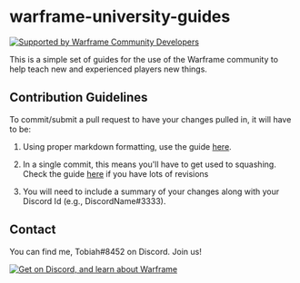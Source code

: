 # warframe-university-guides

[![Supported by Warframe Community Developers](https://github.com/Warframe-Community-Developers/banner/blob/master/banner.png)](https://github.com/Warframe-Community-Developers "Supported by Warframe Community Developers")

This is a simple set of guides for the use of the Warframe community to help teach new and experienced players new things.

## Contribution Guidelines

To commit/submit a pull request to have your changes pulled in, it will have to be:

1. Using proper markdown formatting, use the guide [here](https://help.github.com/categories/writing-on-github/).

1. In a single commit, this means you'll have to get used to squashing. Check the guide [here](https://help.github.com/articles/about-pull-request-merges/) if you have lots of revisions

1. You will need to include a summary of your changes along with your Discord Id (e.g., DiscordName#3333).

## Contact

You can find me, Tobiah#8452 on Discord. Join us!

[![Get on Discord, and learn about Warframe](https://discordapp.com/api/guilds/227487694777876493/embed.png?style=banner4)](https://discord.gg/u93VBsc "Get on Discord, and learn about Warframe!")   
